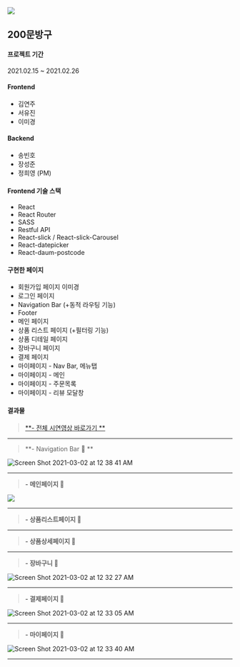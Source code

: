 ![](https://media.vlpt.us/images/sayxyoung/post/6b83cd36-6867-451e-87c5-2d02129570e9/%EC%8A%A4%ED%81%AC%EB%A6%B0%EC%83%B7%202021-02-28%20%EC%98%A4%ED%9B%84%2011.18.55.png)
## 200문방구
#### 프로젝트 기간
2021.02.15 ~ 2021.02.26

#### Frontend
- 김연주
- 서유진
- 이미경

#### Backend
- 송빈호
- 장성준
- 정희영 (PM)

#### Frontend 기술 스택
- React
- React Router
- SASS
- Restful API
- React-slick / React-slick-Carousel
- React-datepicker
- React-daum-postcode

#### 구현한 페이지
- 회원가입 페이지  이미경
- 로그인 페이지
- Navigation Bar (+동적 라우팅 기능)
- Footer
- 메인 페이지
- 상품 리스트 페이지 (+필터링 기능)
- 상품 디테일 페이지
- 장바구니 페이지
- 결제 페이지
- 마이페이지 - Nav Bar, 메뉴탭
- 마이페이지 - 메인
- 마이페이지 - 주문목록
- 마이페이지 - 리뷰 모달창 

#### 결과물 
> [**- 전체 시연영상 바로가기 **](https://www.youtube.com/watch?v=OLsMR11oai8&feature=youtu.be&ab_channel=YOUNG)
--------------

> **- Navigation Bar 🌈 **

![Screen Shot 2021-03-02 at 12 38 41 AM](https://user-images.githubusercontent.com/71842399/109520526-ae998080-7aef-11eb-9774-4414420581c8.png)

--------------

> **- 메인페이지 🌈**

![](https://media.vlpt.us/images/hi-yjs/post/2af5ac71-5d0e-4763-b398-dff28f099857/Screen%20Shot%202021-02-21%20at%206.25.34%20PM.png)

--------------

> **- 상품리스트페이지 🌈**



--------------

> **- 상품상세페이지 🌈**



--------------

> **- 장바구니 🌈** 

![Screen Shot 2021-03-02 at 12 32 27 AM](https://user-images.githubusercontent.com/71842399/109519668-c91f2a00-7aee-11eb-91a3-c8230e26241e.png)

--------------

> **- 결제페이지 🌈** 

![Screen Shot 2021-03-02 at 12 33 05 AM](https://user-images.githubusercontent.com/71842399/109519747-e05e1780-7aee-11eb-8f3b-396bfbfe532c.png)

--------------

> **- 마이페이지 🌈**

![Screen Shot 2021-03-02 at 12 33 40 AM](https://user-images.githubusercontent.com/71842399/109519832-f4a21480-7aee-11eb-816c-2f15ac63d1fc.png)

--------------

